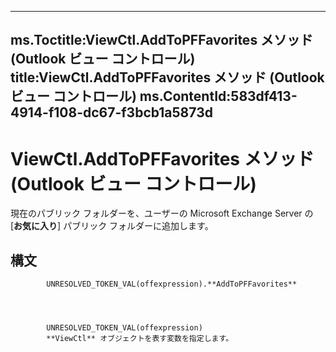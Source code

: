 

---
ms.Toctitle:ViewCtl.AddToPFFavorites メソッド (Outlook ビュー コントロール)
title:ViewCtl.AddToPFFavorites メソッド (Outlook ビュー コントロール)
ms.ContentId:583df413-4914-f108-dc67-f3bcb1a5873d
---
# ViewCtl.AddToPFFavorites メソッド (Outlook ビュー コントロール)




現在のパブリック フォルダーを、ユーザーの Microsoft Exchange Server の [**お気に入り**] パブリック フォルダーに追加します。



## 構文

            UNRESOLVED_TOKEN_VAL(offexpression).**AddToPFFavorites**




            UNRESOLVED_TOKEN_VAL(offexpression)
            **ViewCtl** オブジェクトを表す変数を指定します。




